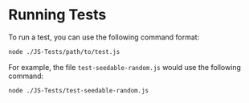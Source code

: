 # Running Tests

To run a test, you can use the following command format:

```bash
node ./JS-Tests/path/to/test.js
```

For example, the file `test-seedable-random.js` would use the following command:

```bash
node ./JS-Tests/test-seedable-random.js
```
